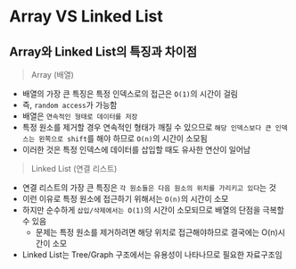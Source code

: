 # Array VS Linked List

## Array와 Linked List의 특징과 차이점

> Array (배열)
- 배열의 가장 큰 특징은 특정 인덱스로의 접근은 `O(1)`의 시간이 걸림
- 즉, `random access`가 가능함
- 배열은 `연속적인 형태로 데이터를 저장`
- 특정 원소를 제거할 경우 연속적인 형태가 깨질 수 있으므로 `해당 인덱스보다 큰 인덱스는 왼쪽으로 shift`를 해야 하므로 `O(n)`의 시간이 소모됨
- 이러한 것은 특정 인덱스에 데이터를 삽입할 때도 유사한 연산이 일어남

> Linked List (연결 리스트)
- 연결 리스트의 가장 큰 특징은 `각 원소들은 다음 원소의 위치를 가리키고 있다`는 것
- 이런 이유로 특정 원소에 접근하기 위해서는 `O(n)`의 시간이 소모
- 하지만 순수하게 `삽입/삭제에서는 O(1)`의 시간이 소모되므로 배열의 단점을 극복할 수 있음
  - 문제는 특정 원소를 제거하려면 해당 위치로 접근해야하므로 결국에는 O(n)시간이 소모
- Linked List는 Tree/Graph 구조에서는 유용성이 나타나므로 필요한 자료구조임